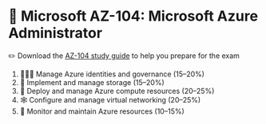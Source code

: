 # 🏢 Microsoft AZ-104: Microsoft Azure Administrator

✏️ Download the [AZ-104 study guide](https://learn.microsoft.com/en-us/certifications/exams/az-104) to help you prepare for the exam

1. 🧑‍🤝‍🧑 Manage Azure identities and governance (15–20%)
2. 💽 Implement and manage storage (15–20%)
3. 📁 Deploy and manage Azure compute resources (20–25%)
4. 🕸️ Configure and manage virtual networking (20–25%)
5. 🌱 Monitor and maintain Azure resources (10–15%)
